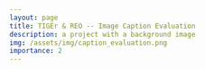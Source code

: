 ```yaml
---
layout: page
title: TIGEr & REO -- Image Caption Evaluation
description: a project with a background image
img: /assets/img/caption_evaluation.png
importance: 2
---
```

